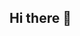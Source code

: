## Hi there 👋

<!--
**DarthVader9999/DarthVader9999** is a ✨ _special_ ✨ repository because its `README.md` (this file) appears on your GitHub profile.

Here are some ideas to get you started:

- 🔭 I’m currently working on a practice for Cis-30A...
- 🌱 I’m currently learning How to use Github ...
- 👯 I’m looking to collaborate on This assignment ...
- 🤔 I’m looking for help with not much  ...
- 📫 How to reach me: You can catch me on Instagram @Otasowie...
- ⚡ Fun fact: I like Theatre and the GYM...
![image](https://github.com/user-attachments/assets/78ccff0f-614b-4b33-ba51-031e533e68be)

